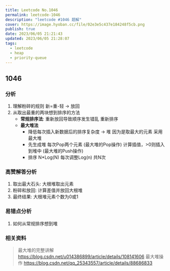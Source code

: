 ```yaml
---
title: Leetcode No.1046
permalink: leetcode-1046
description: "leetcode #1046 题解"
cover: https://image.hyoban.cc/file/02e3e5c437e184248f5cb.png
publish: true
date: 2023/06/05 21:21:43
updated: 2023/06/05 21:28:07
tags:
  - leetcode
  - heap
  - priority-queue
---
```


## 1046

### 分析

1. 理解粉碎的规则 新=重-轻 -> 放回
2. 从取出最重的两块想到排序的方法
    * **常规排序法**: 重新放回导致顺序发生错乱 重新排序
    * **最大堆法**
        * 降低每次插入新数据后的排序复杂度 -> 堆 因为是取最大的元素 采用最大堆
        * 先生成堆 每次Pop两个元素 (最大堆的Pop操作) 计算插值，>0则插入到堆中 (最大堆的Push操作)
        * 排序 N*Log(N) 每次调整Log(n) 共N次

### 高赞解答分析

1. 取出最大石头: 大根堆取出元素
2. 粉碎和放回: 计算差值并放回大根堆
3. 最终结果: 大根堆元素个数为0或1

### 易错点分析

1. 如何从常规排序想到堆

### 相关资料

> 最大堆的完整讲解 <https://blog.csdn.net/u014386899/article/details/108141606>
> 最大堆操作 <https://blog.csdn.net/qq_25343557/article/details/88686833>
